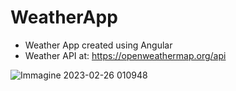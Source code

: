 # WeatherApp

- Weather App created using Angular
- Weather API at: https://openweathermap.org/api

![Immagine 2023-02-26 010948](https://user-images.githubusercontent.com/120139042/221385316-987b0cfb-b220-42d5-bcdc-7673def64ba9.png)
